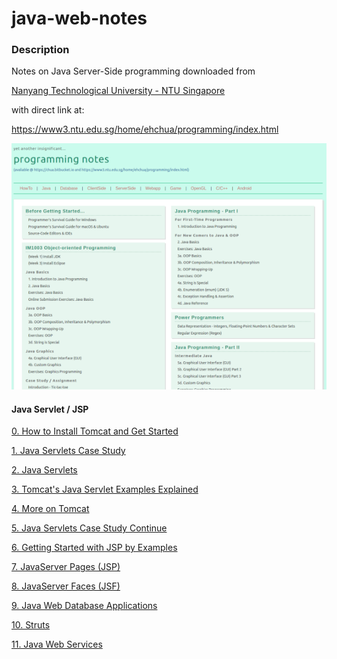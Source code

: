 # java-web-notes

### Description

Notes on Java Server-Side programming downloaded from 

[Nanyang Technological University - NTU Singapore](https://www.ntu.edu.sg/)

with direct link at:

https://www3.ntu.edu.sg/home/ehchua/programming/index.html

![programming notes](https://raw.githubusercontent.com/mmackenzie-syd/java-web-notes/main/source-thb.png)

#### Java Servlet / JSP

[0. How to Install Tomcat and Get Started](https://www3.ntu.edu.sg/home/ehchua/programming/howto/Tomcat_HowTo.html)

[1. Java Servlets Case Study](https://www3.ntu.edu.sg/home/ehchua/programming/java/JavaServletCaseStudy.html)

[2. Java Servlets](https://www3.ntu.edu.sg/home/ehchua/programming/java/JavaServlets.html)

[3. Tomcat's Java Servlet Examples Explained](https://www3.ntu.edu.sg/home/ehchua/programming/java/JavaServletExamples.html)

[4. More on Tomcat](https://www3.ntu.edu.sg/home/ehchua/programming/howto/Tomcat_More.html)

[5. Java Servlets Case Study Continue](https://www3.ntu.edu.sg/home/ehchua/programming/java/JavaServletCaseStudyPart2.html)

[6. Getting Started with JSP by Examples](https://www3.ntu.edu.sg/home/ehchua/programming/java/JSPByExample.html)

[7. JavaServer Pages (JSP)](https://www3.ntu.edu.sg/home/ehchua/programming/java/JavaServerPages.html)

[8. JavaServer Faces (JSF)](https://www3.ntu.edu.sg/home/ehchua/programming/java/JavaServerFaces.html)

[9. Java Web Database Applications](https://www3.ntu.edu.sg/home/ehchua/programming/java/JavaWebDBApp.html)

[10. Struts](https://www3.ntu.edu.sg/home/ehchua/programming/java/Struts2.html)

[11. Java Web Services](https://www3.ntu.edu.sg/home/ehchua/programming/java/JavaWebServices.html)




